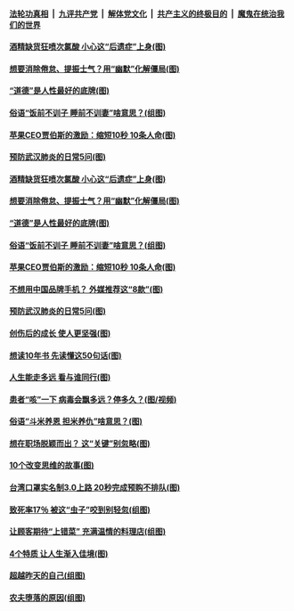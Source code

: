 

####  [法轮功真相](../../../../basic/blob/master/README.md?t=04252215) &nbsp;|&nbsp; [九评共产党](../../../../9ping.md/blob/master/README.md?t=04252215) &nbsp;|&nbsp; [解体党文化](../../../../jtdwh.md/blob/master/README.md?t=04252215)  &nbsp;|&nbsp; [共产主义的终极目的](../../../../gczydzjmd.md/blob/master/README.md?t=04252215) &nbsp;|&nbsp; [魔鬼在统治我们的世界](../../../../mgztzwmdsj.md/blob/master/README.md?t=04252215) 

#### [酒精缺货狂喷次氯酸 小心这“后遗症”上身(图)](../pages/p8/931023.md?t=04252215) 

#### [想要消除倦怠、提振士气？用“幽默”化解僵局(图)](../pages/p8/930795.md?t=04252215) 

#### [“道德”是人性最好的底牌(图)](../pages/p8/930607.md?t=04252215) 

#### [俗语“饭前不训子 睡前不训妻”啥意思？(组图)](../pages/p8/930774.md?t=04252215) 

#### [苹果CEO贾伯斯的激励：缩短10秒 10条人命(图)](../pages/p8/930596.md?t=04252215) 

#### [预防武汉肺炎的日常5问(图)](../pages/p8/930906.md?t=04252215) 

#### [酒精缺货狂喷次氯酸 小心这“后遗症”上身(图)](../pages/p8/931023.md?t=04252215) 

#### [想要消除倦怠、提振士气？用“幽默”化解僵局(图)](../pages/p8/930795.md?t=04252215) 

#### [“道德”是人性最好的底牌(图)](../pages/p8/930607.md?t=04252215) 

#### [俗语“饭前不训子 睡前不训妻”啥意思？(组图)](../pages/p8/930774.md?t=04252215) 

#### [苹果CEO贾伯斯的激励：缩短10秒 10条人命(图)](../pages/p8/930596.md?t=04252215) 

#### [不想用中国品牌手机？ 外媒推荐这“8款”(图)](../pages/p8/930914.md?t=04252215) 

#### [预防武汉肺炎的日常5问(图)](../pages/p8/930906.md?t=04252215) 

#### [创伤后的成长 使人更坚强(图)](../pages/p8/930873.md?t=04252215) 

#### [想读10年书 先读懂这50句话(图)](../pages/p8/930778.md?t=04252215) 

#### [人生能走多远 看与谁同行(图)](../pages/p8/930588.md?t=04252215) 

#### [患者“咳”一下 病毒会飘多远？停多久？(图/视频)](../pages/p8/930782.md?t=04252215) 

#### [俗语“斗米养恩 担米养仇”啥意思？(图)](../pages/p8/930770.md?t=04252215) 

#### [想在职场脱颖而出？ 这“关键”别忽略(图)](../pages/p8/930723.md?t=04252215) 

#### [10个改变思维的故事(图)](../pages/p8/930082.md?t=04252215) 

#### [台湾口罩实名制3.0上路 20秒完成预购不排队(图)](../pages/p8/930687.md?t=04252215) 

#### [致死率17％ 被这“虫子”咬到别轻忽(组图)](../pages/p8/930680.md?t=04252215) 

#### [让顾客期待“上错菜” 充满温情的料理店(组图)](../pages/p8/930072.md?t=04252215) 

#### [4个特质 让人生渐入佳境(图)](../pages/p8/930660.md?t=04252215) 

#### [超越昨天的自己(组图)](../pages/p8/930648.md?t=04252215) 

#### [农夫堕落的原因(组图)](../pages/p8/930570.md?t=04252215) 

